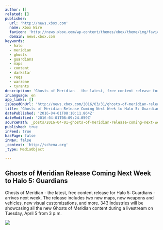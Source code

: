 ```yaml
---
author: []
related: []
publisher:
  url: 'http://news.xbox.com'
  name: Xbox Wire
  favicon: 'http://news.xbox.com/wp-content/themes/xbox/theme/img/favicons/favicon.ico'
  domain: news.xbox.com
keywords:
  - halo
  - meridian
  - ghosts
  - guardians
  - maps
  - content
  - darkstar
  - reqs
  - warzone
  - tyrants
description: 'Ghosts of Meridian - the latest, free content release for Halo 5: Guardians - arrives next week. The release includes two new maps, new weapons and vehicles, new visual customizations, and more. 343 Industries will be showcasing all the new Ghosts of Meridian content during a livestream on Tuesday, April 5 from 3 p.m.'
inLanguage: en
app_links: []
isBasedOnUrl: 'http://news.xbox.com/2016/03/31/ghosts-of-meridian-release-coming-next-week-to-halo-5-guardians/'
title: 'Ghosts of Meridian Release Coming Next Week to Halo 5: Guardians'
datePublished: '2016-04-01T08:10:11.864Z'
dateModified: '2016-04-01T08:09:24.059Z'
sourcePath: _posts/2016-04-01-ghosts-of-meridian-release-coming-next-week-to-halo-5-guard.md
published: true
inFeed: true
hasPage: false
inNav: false
_context: 'http://schema.org'
_type: MediaObject

---
```

<article style=""><h1>Ghosts of Meridian Release Coming Next Week to Halo 5: Guardians</h1><p>Ghosts of Meridian - the latest, free content release for Halo 5: Guardians - arrives next week. The release includes two new maps, new weapons and vehicles, new visual customizations, and more. 343 Industries will be showcasing all the new Ghosts of Meridian content during a livestream on Tuesday, April 5 from 3 p.m.</p><img src="http://news.xbox.com/wp-content/uploads/Halo-5-Guardians-Skirmish-at-Darkstar-Hammer-940x528.jpg" /></article>
